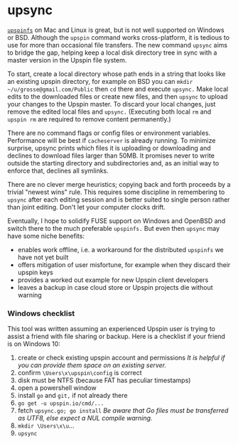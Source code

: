 # upsync
[`upspinfs`](https://github.com/upspin/upspin/blob/master/cmd/upspinfs/doc.go) on Mac and Linux is great, but is not well supported on Windows or BSD.  Although the `upspin` command works cross-platform, it is tedious to use for more than occasional file transfers.  The new command `upsync` aims to bridge the gap, helping keep a local disk directory tree in sync with a master version in the Upspin file system.

To start, create a local directory whose path ends in a string that looks like an existing upspin directory, for example on BSD you can `mkdir ~/u/grosse@gmail.com/Public` then `cd` there and execute `upsync.`  Make local edits to the downloaded files or create new files, and then `upsync` to upload your changes to the Upspin master. To discard your local changes, just remove the edited local files and `upsync.`  (Executing both local `rm` and `upspin rm` are required to remove content permanently.)

There are no command flags or config files or environment variables.  Performance will be best if `cacheserver` is already running.  To minimize surprise, upsync prints which files it is uploading or downloading and declines to download files larger than 50MB.  It promises never to write outside the starting directory and subdirectories and, as an initial way to enforce that, declines all symlinks.

There are no clever merge heuristics;  copying back and forth proceeds by a trivial "newest wins" rule.  This requires some discipline in remembering to `upsync` after each editing session and is better suited to single person rather than joint editing.  Don't let your computer clocks drift.

Eventually, I hope to solidify FUSE support on Windows and OpenBSD and switch there to the much preferable `upspinfs.`  But even then `upsync` may have some niche benefits:
* enables work offline, i.e. a workaround for the distributed `upspinfs` we have not yet built
* offers mitigation of user misfortune, for example when they discard their upspin keys
* provides a worked out example for new Upspin client developers
* leaves a backup in case cloud store or Upspin projects die without warning

### Windows checklist
This tool was written assuming an experienced Upspin user is trying to assist a friend with file sharing or backup.  Here is a checklist if your friend is on Windows 10:
1. create or check existing upspin account and permissions  _It is helpful if you can provide them space on an existing server._
1. confirm `\Users\x\upspin\config` is correct
1. disk must be NTFS (because FAT has peculiar timestamps)
1. open a powershell window
1. install `go` and `git,` if not already there
1. `go get -u upspin.io/cmd/...`
1. fetch `upsync.go; go install`   _Be aware that Go files must be transferred as UTF8, else expect a NUL compile warning._
1. `mkdir \Users\x\u`...
1. `upsync`
